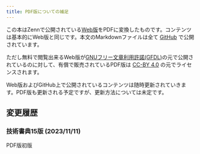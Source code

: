 ```yaml
---
title: PDF版についての補足
---
```


この本はZennで公開されている[Web版](https://zenn.dev/termoshtt/books/b4bce1b9ea5e6853cb07)をPDFに変換したものです。コンテンツは基本的にWeb版と同じです。本文のMarkdownファイルは全て [GitHub](https://github.com/termoshtt/zenn-content/tree/main/books/b4bce1b9ea5e6853cb07) で公開されています。

ただし無料で閲覧出来るWeb版が[GNUフリー文章利用許諾(GFDL)](https://doclicenses.opensource.jp/GFDL-1.2/fdl/fdl.ja.html)の元で公開されているのに対して、有償で販売されているPDF版は [CC-BY 4.0](https://creativecommons.org/licenses/by/4.0/deed.ja) の元でライセンスされます。

Web版およびGitHub上で公開されているコンテンツは随時更新されていきます。PDF版も更新される予定ですが、更新方法については未定です。

変更履歴
--------

### 技術書典15版 (2023/11/11)
PDF版初版